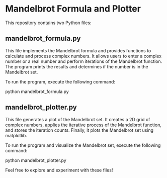# Mandelbrot Formula and Plotter

This repository contains two Python files:

## mandelbrot_formula.py

This file implements the Mandelbrot formula and provides functions to calculate and process complex numbers. It allows users to enter a complex number or a real number and perform iterations of the Mandelbrot function. The program prints the results and determines if the number is in the Mandelbrot set.

To run the program, execute the following command:

python mandelbrot_formula.py

## mandelbrot_plotter.py

This file generates a plot of the Mandelbrot set. It creates a 2D grid of complex numbers, applies the iterative process of the Mandelbrot function, and stores the iteration counts. Finally, it plots the Mandelbrot set using matplotlib.

To run the program and visualize the Mandelbrot set, execute the following command:

python mandelbrot_plotter.py

Feel free to explore and experiment with these files!
